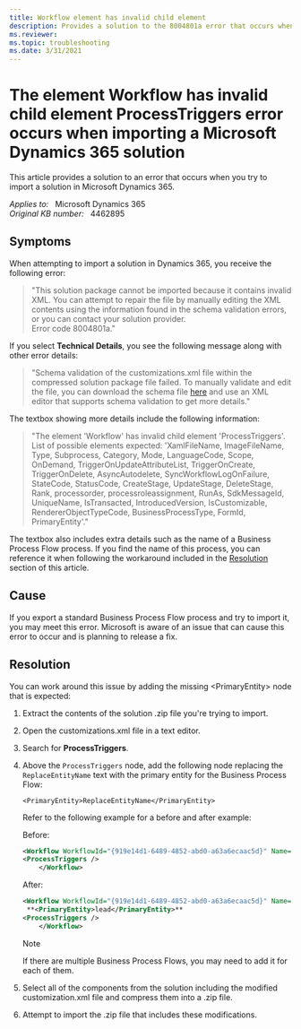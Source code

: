 ```yaml
---
title: Workflow element has invalid child element
description: Provides a solution to the 8004801a error that occurs when you try to import a solution in Microsoft Dynamics 365.
ms.reviewer: 
ms.topic: troubleshooting
ms.date: 3/31/2021
---
```

# The element Workflow has invalid child element ProcessTriggers error occurs when importing a Microsoft Dynamics 365 solution

This article provides a solution to an error that occurs when you try to import a solution in Microsoft Dynamics 365.

_Applies to:_ &nbsp; Microsoft Dynamics 365  
_Original KB number:_ &nbsp; 4462895

## Symptoms

When attempting to import a solution in Dynamics 365, you receive the following error:

> "This solution package cannot be imported because it contains invalid XML. You can attempt to repair the file by manually editing the XML contents using the information found in the schema validation errors, or you can contact your solution provider.  
Error code 8004801a."

If you select **Technical Details**, you see the following message along with other error details:

> "Schema validation of the customizations.xml file within the compressed solution package file failed. To manually validate and edit the file, you can download the schema file [here](https://go.microsoft.com/fwlink/?LinkId=196060) and use an XML editor that supports schema validation to get more details."

The textbox showing more details include the following information:

> "The element 'Workflow' has invalid child element 'ProcessTriggers'. List of possible elements expected: 'XamlFileName, ImageFileName, Type, Subprocess, Category, Mode, LanguageCode, Scope, OnDemand, TriggerOnUpdateAttributeList, TriggerOnCreate, TriggerOnDelete, AsyncAutodelete, SyncWorkflowLogOnFailure, StateCode, StatusCode, CreateStage, UpdateStage, DeleteStage, Rank, processorder, processroleassignment, RunAs, SdkMessageId, UniqueName, IsTransacted, IntroducedVersion, IsCustomizable, RendererObjectTypeCode, BusinessProcessType, FormId, PrimaryEntity'."

The textbox also includes extra details such as the name of a Business Process Flow process. If you find the name of this process, you can reference it when following the workaround included in the [Resolution](#resolution) section of this article.

## Cause

If you export a standard Business Process Flow process and try to import it, you may meet this error. Microsoft is aware of an issue that can cause this error to occur and is planning to release a fix.

## Resolution

You can work around this issue by adding the missing \<PrimaryEntity> node that is expected:

1. Extract the contents of the solution .zip file you're trying to import.
2. Open the customizations.xml file in a text editor.
3. Search for **ProcessTriggers**.
4. Above the `ProcessTriggers` node, add the following node replacing the `ReplaceEntityName` text with the primary entity for the Business Process Flow:

    `<PrimaryEntity>ReplaceEntityName</PrimaryEntity>`

    Refer to the following example for a before and after example:

    Before:

    ```xml
    <Workflow WorkflowId="{919e14d1-6489-4852-abd0-a63a6ecaac5d}" Name="Lead to Opportunity Sales Process" Description="This is the default process flow to work on a lead and convert it to an opportunity." unmodified="1">
    <ProcessTriggers />
        </Workflow>
    ```

    After:

    ```xml
    <Workflow WorkflowId="{919e14d1-6489-4852-abd0-a63a6ecaac5d}" Name="Lead to Opportunity Sales Process" Description="This is the default process flow to work on a lead and convert it to an opportunity." unmodified="1">
     **<PrimaryEntity>lead</PrimaryEntity>**  
    <ProcessTriggers />
        </Workflow>
    ```

    > [!NOTE]
    > If there are multiple Business Process Flows, you may need to add it for each of them.

5. Select all of the components from the solution including the modified customization.xml file and compress them into a .zip file.
6. Attempt to import the .zip file that includes these modifications.
